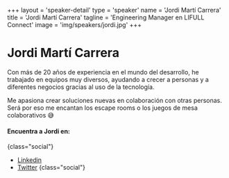 +++
layout = 'speaker-detail'
type = 'speaker'
name = 'Jordi Martí Carrera'
title = 'Jordi Martí Carrera'
tagline = 'Engineering Manager en LIFULL Connect'
image = 'img/speakers/jordi.jpg'
+++

# Jordi Martí Carrera

Con más de 20 años de experiencia en el mundo del desarrollo, he trabajado en equipos muy diversos, ayudando a crecer a personas y a diferentes negocios gracias al uso de la tecnología.  

Me apasiona crear soluciones nuevas en colaboración con otras personas. Será por eso me encantan los escape rooms o los juegos de mesa colaborativos 😅

#### Encuentra a Jordi en:
{class="social"}
* [Linkedin](https://www.linkedin.com/in/jmarti-heedrox/)
* [Twitter](https://twitter.com/itortv)
  {class="social"}